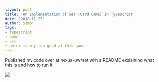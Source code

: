```yaml
---
layout: post
title: 'An Implementation of Set (Card Game) in Typescript'
date: '2018-11-25'
author: Simon
tags:
- typescript
- game
- set
- peter is way too good at this game
---
```


Published my code over at [nexus-uw/set](https://github.com/nexus-uw/set) with a README explaining what this is and how to run it.

![](https://upload.wikimedia.org/wikipedia/commons/8/8f/Set-game-cards.png)

